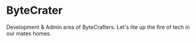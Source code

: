# ByteCrater
Development &amp; Admin area of ByteCrafters. 
Let's lite up the fire of tech in our mates homes.

